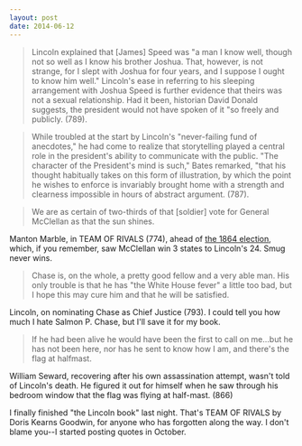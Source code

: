 ```yaml
---
layout: post
date: 2014-06-12
---
```


>Lincoln explained that [James] Speed was "a man I know well, though not so well as I know his brother Joshua. That, however, is not strange, for I slept with Joshua for four years, and I suppose I ought to know him well." Lincoln's ease in referring to his sleeping arrangement with Joshua Speed is further evidence that theirs was not a sexual relationship. Had it been, historian David Donald suggests, the president would not have spoken of it "so freely and publicly. (789).

>While troubled at the start by Lincoln's "never-failing fund of anecdotes," he had come to realize that storytelling played a central role in the president's ability to communicate with the public. "The character of the President's mind is such," Bates remarked, "that his thought habitually takes on this form of illustration, by which the point he wishes to enforce is invariably brought home with a strength and clearness impossible in hours of abstract argument. (787).

>We are as certain of two-thirds of that [soldier] vote for General McClellan as that the sun shines.

Manton Marble, in TEAM OF RIVALS (774), ahead of [the 1864 election](http://en.wikipedia.org/wiki/United_States_presidential_election,_1864), which, if you remember, saw McClellan win 3 states to Lincoln's 24. Smug never wins.

>Chase is, on the whole, a pretty good fellow and a very able man. His only trouble is that he has "the White House fever" a little too bad, but I hope this may cure him and that he will be satisfied.

Lincoln, on nominating Chase as Chief Justice (793). I could tell you how much I hate Salmon P. Chase, but I'll save it for my book.

>If he had been alive he would have been the first to call on me...but he has not been here, nor has he sent to know how I am, and there's the flag at halfmast.

William Seward, recovering after his own assassination attempt, wasn't told of Lincoln's death. He figured it out for himself when he saw through his bedroom window that the flag was flying at half-mast. (866)

I finally finished "the Lincoln book" last night. That's TEAM OF RIVALS by Doris Kearns Goodwin, for anyone who has forgotten along the way. I don't blame you--I started posting quotes in October.
